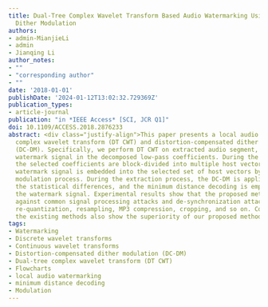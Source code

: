 ```yaml
---
title: Dual-Tree Complex Wavelet Transform Based Audio Watermarking Using Distortion-Compensated
  Dither Modulation
authors: 
- admin-MianjieLi
- admin
- Jianqing Li
author_notes:
- ""
- "corresponding author"
- ""
date: '2018-01-01'
publishDate: '2024-01-12T13:02:32.729369Z'
publication_types:
- article-journal
publication: "in *IEEE Access* [SCI, JCR Q1]"
doi: 10.1109/ACCESS.2018.2876233
abstract: <div class="justify-align">This paper presents a local audio watermarking method based on the dual-tree
  complex wavelet transform (DT CWT) and distortion-compensated dither modulation
  (DC-DM). Specifically, we perform DT CWT on extracted audio segment, and embed the
  watermark signal in the decomposed low-pass coefficients. During the embedding process,
  the selected coefficients are block-divided into multiple host vectors, and the
  watermark signal is embedded into the selected set of host vectors by the dither
  modulation process. During the extraction process, the DC-DM is applied to generate
  the statistical differences, and the minimum distance decoding is employed to extract
  the watermark signal. Experimental results show that the proposed method is robust
  against common signal processing attacks and de-synchronization attacks, such as
  re-quantization, resampling, MP3 compression, cropping, and so on. Comparisons with
  the existing methods also show the superiority of our proposed method.</div>
tags:
- Watermarking
- Discrete wavelet transforms
- Continuous wavelet transforms
- Distortion-compensated dither modulation (DC-DM)
- Dual-tree complex wavelet transform (DT CWT)
- Flowcharts
- local audio watermarking
- minimum distance decoding
- Modulation
---
```


